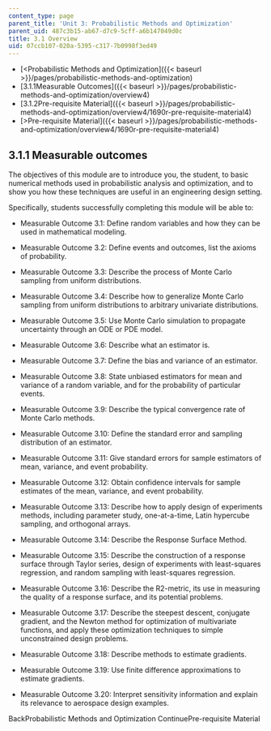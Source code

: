 ```yaml
---
content_type: page
parent_title: 'Unit 3: Probabilistic Methods and Optimization'
parent_uid: 487c3b15-ab67-d7c9-5cff-a6b147049d0c
title: 3.1 Overview
uid: 07ccb107-020a-5395-c317-7b0998f3ed49
---
```


*   [\<Probabilistic Methods and Optimization]({{< baseurl >}}/pages/probabilistic-methods-and-optimization)
*   [3.1.1Measurable Outcomes]({{< baseurl >}}/pages/probabilistic-methods-and-optimization/overview4)
*   [3.1.2Pre-requisite Material]({{< baseurl >}}/pages/probabilistic-methods-and-optimization/overview4/1690r-pre-requisite-material4)
*   [\>Pre-requisite Material]({{< baseurl >}}/pages/probabilistic-methods-and-optimization/overview4/1690r-pre-requisite-material4)

3.1.1 Measurable outcomes
-------------------------

The objectives of this module are to introduce you, the student, to basic numerical methods used in probabilistic analysis and optimization, and to show you how these techniques are useful in an engineering design setting.

Specifically, students successfully completing this module will be able to:

*   Measurable Outcome 3.1: Define random variables and how they can be used in mathematical modeling.
    
*   Measurable Outcome 3.2: Define events and outcomes, list the axioms of probability.
    
*   Measurable Outcome 3.3: Describe the process of Monte Carlo sampling from uniform distributions.
    
*   Measurable Outcome 3.4: Describe how to generalize Monte Carlo sampling from uniform distributions to arbitrary univariate distributions.
    
*   Measurable Outcome 3.5: Use Monte Carlo simulation to propagate uncertainty through an ODE or PDE model.
    
*   Measurable Outcome 3.6: Describe what an estimator is.
    
*   Measurable Outcome 3.7: Define the bias and variance of an estimator.
    
*   Measurable Outcome 3.8: State unbiased estimators for mean and variance of a random variable, and for the probability of particular events.
    
*   Measurable Outcome 3.9: Describe the typical convergence rate of Monte Carlo methods.
    
*   Measurable Outcome 3.10: Define the standard error and sampling distribution of an estimator.
    
*   Measurable Outcome 3.11: Give standard errors for sample estimators of mean, variance, and event probability.
    
*   Measurable Outcome 3.12: Obtain confidence intervals for sample estimates of the mean, variance, and event probability.
    
*   Measurable Outcome 3.13: Describe how to apply design of experiments methods, including parameter study, one-at-a-time, Latin hypercube sampling, and orthogonal arrays.
    
*   Measurable Outcome 3.14: Describe the Response Surface Method.
    
*   Measurable Outcome 3.15: Describe the construction of a response surface through Taylor series, design of experiments with least-squares regression, and random sampling with least-squares regression.
    
*   Measurable Outcome 3.16: Describe the R2-metric, its use in measuring the quality of a response surface, and its potential problems.
    
*   Measurable Outcome 3.17: Describe the steepest descent, conjugate gradient, and the Newton method for optimization of multivariate functions, and apply these optimization techniques to simple unconstrained design problems.
    
*   Measurable Outcome 3.18: Describe methods to estimate gradients.
    
*   Measurable Outcome 3.19: Use finite difference approximations to estimate gradients.
    
*   Measurable Outcome 3.20: Interpret sensitivity information and explain its relevance to aerospace design examples.
    

BackProbabilistic Methods and Optimization ContinuePre-requisite Material